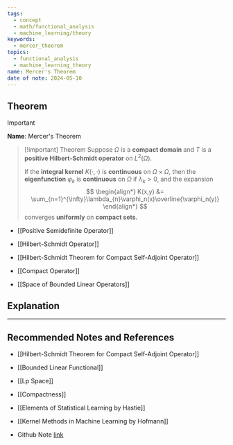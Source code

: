 ```yaml
---
tags:
  - concept
  - math/functional_analysis
  - machine_learning/theory
keywords:
  - mercer_theorem
topics:
  - functional_analysis
  - machine_learning_theory
name: Mercer's Theorem
date of note: 2024-05-10
---
```


## Theorem

>[!important]
>**Name**:  Mercer's Theorem

>[!important] Theorem
>Suppose $\Omega$ is a **compact domain** and $T$ is a **positive Hilbert-Schmidt operator** on $L^2(\Omega)$. 
>
>If the **integral kernel** $K(\cdot, \cdot)$ is **continuous** on $\Omega \times \Omega$, then the **eigenfunction** $\varphi_k$ is **continuous** on $\Omega$ if $\lambda_k > 0$, and the expansion
>$$
> \begin{align*}
> K(x,y) &= \sum_{n=1}^{\infty}\lambda_{n}\varphi_n(x)\overline{\varphi_n(y)}
> \end{align*}
>$$
> converges **uniformly** on **compact sets.**

- [[Positive Semidefinite Operator]]
- [[Hilbert-Schmidt Operator]]
- [[Hilbert-Schmidt Theorem for Compact Self-Adjoint Operator]]

- [[Compact Operator]]
- [[Space of Bounded Linear Operators]]

## Explanation








-----------
##  Recommended Notes and References

- [[Hilbert-Schmidt Theorem for Compact Self-Adjoint Operator]]

- [[Bounded Linear Functional]]
- [[Lp Space]]
- [[Compactness]]

- [[Elements of Statistical Learning by Hastie]]
- [[Kernel Methods in Machine Learning by Hofmann]]

- Github Note [link](https://github.com/TianpeiLuke/SelfStudyNotes/tree/master/self-study/probability_and_measure_theory)